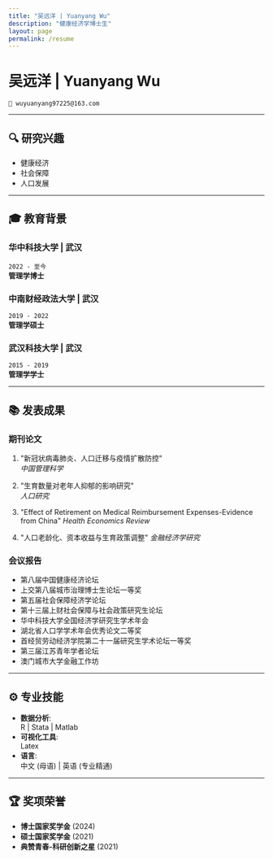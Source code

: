 ```yaml
---
title: "吴远洋 | Yuanyang Wu"
description: "健康经济学博士生"
layout: page
permalink: /resume
---
```


# 吴远洋 | Yuanyang Wu  
`📧 wuyuanyang97225@163.com`  

---

## 🔍 研究兴趣
- 健康经济
- 社会保障
- 人口发展

---

## 🎓 教育背景

### **华中科技大学** | 武汉
`2022 - 至今`  
**管理学博士**  

### **中南财经政法大学** | 武汉
`2019 - 2022`  
**管理学硕士**  

### **武汉科技大学** | 武汉
`2015 - 2019`  
**管理学学士**  

---

## 📚 发表成果

### 期刊论文
1. "新冠状病毒肺炎、人口迁移与疫情扩散防控"  
   *中国管理科学*
   
2. "生育数量对老年人抑郁的影响研究"  
   *人口研究*
   
3. "Effect of Retirement on Medical Reimbursement Expenses-Evidence from
China"
   *Health Economics Review*

4. "人口老龄化、资本收益与生育政策调整"
   *金融经济学研究*

### 会议报告
- 第八届中国健康经济论坛
- 上交第八届城市治理博士生论坛一等奖
- 第五届社会保障经济学论坛
- 第十三届上财社会保障与社会政策研究生论坛
- 华中科技大学全国经济学研究生学术年会
- 湖北省人口学学术年会优秀论文二等奖
- 首经贸劳动经济学院第二十一届研究生学术论坛一等奖
- 第三届江苏青年学者论坛
- 澳门城市大学金融工作坊


---

## ⚙️ 专业技能
- **数据分析**:  
  R | Stata | Matlab
- **可视化工具**:  
  Latex
- **语言**:  
  中文 (母语) | 英语 (专业精通)

---

## 🏆 奖项荣誉
- **博士国家奖学金** (2024)
- **硕士国家奖学金** (2021)
- **典赞青春-科研创新之星** (2021)
